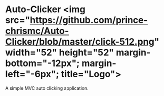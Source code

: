 # Auto-Clicker <img src="https://github.com/prince-chrismc/Auto-Clicker/blob/master/click-512.png" width="52" height="52" margin-bottom="-12px"; margin-left="-6px"; title="Logo">
A simple MVC auto clicking application.
